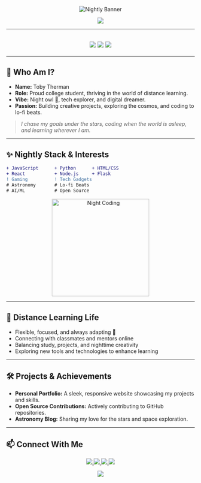 <!-- Enhanced Nightly Cool Themed Profile README.md -->

<p align="center">
  <img src="https://readme-typing-svg.demolab.com?font=Fira+Code&pause=1000&color=7289DA&center=true&vCenter=true&width=435&lines=Hey!+I'm+%F0%9F%92%A5+%F0%9F%92%A5+Toby+Therman+%F0%9F%92%A5+%F0%9F%92%A5;Distance+Learning+College+Student+%F0%9F%8C%99;Night+Owl+and+Code+Enthusiast+%F0%9F%8C%8F" alt="Nightly Banner"/>
</p>

<p align="center">
  <img src="https://capsule-render.vercel.app/api?type=rect&color=0e153a,232946,393e46,65647c&height=100&section=header&text=Welcome%20to%20My%20Nightly%20Zone!&fontColor=fff&fontSize=36&desc=Shining%20in%20the%20dark%20with%20tech%20and%20dreams&descSize=20&descAlign=70" />
</p>

---

<h2 align="center">
  <img src="https://img.shields.io/badge/Identity-College%20Student-232946?style=for-the-badge&logo=graduation-cap&logoColor=fff"/>
  <img src="https://img.shields.io/badge/Mode-Distance%20Learning-393e46?style=for-the-badge&logo=home-assistant&logoColor=fff"/>
  <img src="https://img.shields.io/badge/Time-Night%20Owl-7289DA?style=for-the-badge&logo=owl&logoColor=fff"/>
</h2>

---

## 🌙 Who Am I?

- **Name:** Toby Therman
- **Role:** Proud college student, thriving in the world of distance learning.
- **Vibe:** Night owl 🦉, tech explorer, and digital dreamer.
- **Passion:** Building creative projects, exploring the cosmos, and coding to lo-fi beats.

> _I chase my goals under the stars, coding when the world is asleep, and learning wherever I am._

---

## ✨ Nightly Stack & Interests

```diff
+ JavaScript      + Python      + HTML/CSS
+ React           + Node.js     + Flask
! Gaming          ! Tech Gadgets
# Astronomy       # Lo-fi Beats
# AI/ML           # Open Source
```

<p align="center">
  <img src="https://media.giphy.com/media/3o7aD2saalBwwftBIY/giphy.gif" width="260" alt="Night Coding"/>
</p>

---

## 🦉 Distance Learning Life

- Flexible, focused, and always adapting 🌌
- Connecting with classmates and mentors online
- Balancing study, projects, and nighttime creativity
- Exploring new tools and technologies to enhance learning

---

## 🛠️ Projects & Achievements

- **Personal Portfolio:** A sleek, responsive website showcasing my projects and skills.
- **Open Source Contributions:** Actively contributing to GitHub repositories.
- **Astronomy Blog:** Sharing my love for the stars and space exploration.

---

## 📫 Connect With Me

<p align="center">
  <a href="https://github.com/yourusername" target="_blank">
    <img src="https://img.shields.io/badge/GitHub-%2312100E.svg?style=for-the-badge&logo=github&logoColor=fff"/>
  </a>
  <a href="https://discord.com/users/NightOwl%230123" target="_blank">
    <img src="https://img.shields.io/badge/Discord-NightOwl%230123-5865F2?style=for-the-badge&logo=discord&logoColor=white"/>
  </a>
  <a href="mailto:your.email@example.com" target="_blank">
    <img src="https://img.shields.io/badge/Email-Contact%20Me-EA4335?style=for-the-badge&logo=gmail&logoColor=white"/>
  </a>
  <a href="https://www.linkedin.com/in/yourusername" target="_blank">
    <img src="https://img.shields.io/badge/LinkedIn-Connect%20with%20Me-0077B5?style=for-the-badge&logo=linkedin&logoColor=white"/>
  </a>
</p>

<p align="center">
  <img src="https://capsule-render.vercel.app/api?type=waving&color=232946,393e46,7289da&height=100&section=footer"/>
</p>